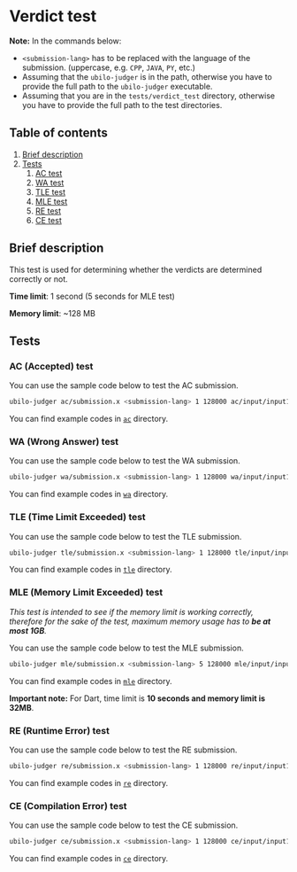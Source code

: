 # Verdict test

**Note:** In the commands below:

- `<submission-lang>` has to be replaced with the language of the submission. (uppercase, e.g. `CPP`, `JAVA`, `PY`, etc.)
- Assuming that the `ubilo-judger` is in the path, otherwise you have to provide the full path to the `ubilo-judger` executable.
- Assuming that you are in the `tests/verdict_test` directory, otherwise you have to provide the full path to the test directories.

## Table of contents

1. [Brief description](#brief-description)
2. [Tests](#tests)
    1. [AC test](#ac-test)
    2. [WA test](#wa-test)
    3. [TLE test](#tle-test)
    4. [MLE test](#mle-test)
    5. [RE test](#re-test)
    6. [CE test](#ce-test)

## Brief description

This test is used for determining whether the verdicts are determined correctly or not.

**Time limit**: 1 second (5 seconds for MLE test)

**Memory limit**: ~128 MB

## Tests

<h3 id="ac-test">AC (Accepted) test</h3>

You can use the sample code below to test the AC submission.

```bash
ubilo-judger ac/submission.x <submission-lang> 1 128000 ac/input/input1.txt ac/output/output1.txt ac/input/input2.txt ac/output/output2.txt
```

You can find example codes in [`ac`](ac) directory.

<h3 id="wa-test">WA (Wrong Answer) test</h3>

You can use the sample code below to test the WA submission.

```bash
ubilo-judger wa/submission.x <submission-lang> 1 128000 wa/input/input1.txt wa/output/output1.txt
```

You can find example codes in [`wa`](wa) directory.

<h3 id="tle-test">TLE (Time Limit Exceeded) test</h3>

You can use the sample code below to test the TLE submission.

```bash
ubilo-judger tle/submission.x <submission-lang> 1 128000 tle/input/input1.txt tle/output/output1.txt
```

You can find example codes in [`tle`](tle) directory.

<h3 id="mle-test">MLE (Memory Limit Exceeded) test</h3>

_This test is intended to see if the memory limit is working correctly, therefore for the sake of the test, maximum memory usage has to **be at most 1GB**._

You can use the sample code below to test the MLE submission.

```bash
ubilo-judger mle/submission.x <submission-lang> 5 128000 mle/input/input1.txt mle/output/output1.txt
```

You can find example codes in [`mle`](mle) directory.

**Important note:** For Dart, time limit is **10 seconds and memory limit is 32MB**.

<h3 id="re-test">RE (Runtime Error) test</h3>

You can use the sample code below to test the RE submission.

```bash
ubilo-judger re/submission.x <submission-lang> 1 128000 re/input/input1.txt re/output/output1.txt
```

You can find example codes in [`re`](re) directory.

<h3 id="ce-test">CE (Compilation Error) test</h3>

You can use the sample code below to test the CE submission.

```bash
ubilo-judger ce/submission.x <submission-lang> 1 128000 ce/input/input1.txt ce/output/output1.txt
```

You can find example codes in [`ce`](ce) directory.
